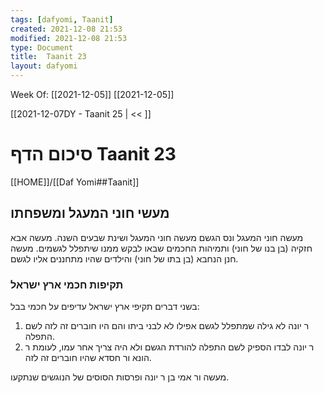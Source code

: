```yaml
---
tags: [dafyomi, Taanit] 
created: 2021-12-08 21:53
modified: 2021-12-08 21:53
type: Document
title:  Taanit 23
layout: dafyomi
---
```

Week Of: [[2021-12-05]]
[[2021-12-05]]

[[2021-12-07DY - Taanit 25 | << ]] 

# סיכום הדף  Taanit 23

[[HOME]]/[[Daf Yomi##Taanit]]

## מעשי חוני המעגל ומשפחתו
מעשה חוני המעגל ונס הגשם
מעשה חוני המעגל ושינת שבעים השנה.
מעשה אבא חזקיה (בן בנו של חוני) ותמיהות החכמים שבאו לבקש ממנו שיתפלל לגשמים.
מעשה חנן הנחבא (בן בתו של חוני) והילדים שהיו מתחננים אליו לגשם.

### תקיפות חכמי ארץ ישראל
בשני דברים תקיפי ארץ ישראל עדיפים על חכמי בבל:
1. ר יונה לא גילה שמתפלל לגשם אפילו לא לבני ביתו והם היו חוברים זה לזה לשם התפלה.
2. ר יונה לבדו הספיק לשם התפלה להורדת הגשם ולא היה צריך אחר עמו, לעומת ר הונא ור חסדא שהיו חוברים זה לזה.

מעשה ור אמי בן ר יונה ופרסות הסוסים של הנוגשים שנתקעו. 
